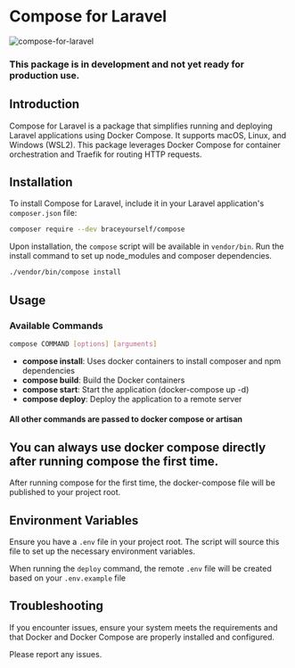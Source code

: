 # Compose for Laravel

![compose-for-laravel](https://ethanbrace.com/storage/01J44W2KY2YHNPT8FVV7GAAHNV.png)


### This package is in development and not yet ready for production use.

## Introduction

Compose for Laravel is a package that simplifies running and deploying Laravel applications using Docker Compose. 
It supports macOS, Linux, and Windows (WSL2). 
This package leverages Docker Compose for container orchestration and Traefik for routing HTTP requests.

## Installation

To install Compose for Laravel, include it in your Laravel application's `composer.json` file:

```bash
composer require --dev braceyourself/compose
```

Upon installation, the `compose` script will be available in `vendor/bin`. 
Run the install command to set up node_modules and composer dependencies.

```bash
./vendor/bin/compose install
```

## Usage

### Available Commands

```bash
compose COMMAND [options] [arguments]
```

- **compose install**: Uses docker containers to install composer and npm dependencies 
- **compose build**: Build the Docker containers
- **compose start**: Start the application (docker-compose up -d)
- **compose deploy**: Deploy the application to a remote server

#### All other commands are passed to docker compose or artisan

## You can always use docker compose directly after running compose the first time.

After running compose for the first time, the docker-compose file will be published to your project root.

## Environment Variables

Ensure you have a `.env` file in your project root. The script will source this file to set up the necessary environment variables.

When running the `deploy` command, the remote `.env` file will be created based on your `.env.example` file

## Troubleshooting

If you encounter issues, ensure your system meets the requirements and that Docker and Docker Compose are properly installed and configured.

Please report any issues.
